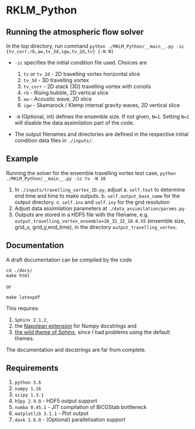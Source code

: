 # RKLM_Python

## Running the atmospheric flow solver

In the top directory, run command
`python ./RKLM_Python/__main__.py -ic {tv_corr,rb,aw,tv_3d,igw,tv_2d,tv} [-N N]`

* `-ic` specifies the initial condition file used. Choices are
    1. `tv` or `tv_2d` - 2D travelling vortex horizontal slice
    2. `tv_3d` - 3D travelling vortex
    3. `tv_corr` - 2D stack (3D) travelling vortex with coriolis
    4. `rb` - Rising bubble, 2D vertical slice
    5. `aw` - Acoustic wave, 2D slice
    6. `igw` - Skamarock / Klemp internal gravity waves, 2D vertical slice

* `-N` (Optional, int) defines the ensemble size. If not given, `N=1`. Setting `N=1` will disable the data assimilation part of the code.

* The output filenames and directories are defined in the respective initial condition data files in `./inputs/`.

## Example

Running the solver for the ensemble travelling vortex test case, `python ./RKLM_Python/__main__.py -ic tv -N 10`

1. In `./inputs/travelling_vortex_2D.py`, adjust
    a. `self.tout` to determine end time and time to make outputs.
    b. `self.output_base_name` for the output directory.
    c. `self.inx` and `self.iny` for the grid resolution
2. Adjust data assimilation parameters at `./data_assimilation/params.py`
5. Outputs are stored in a HDF5 file with the filename, e.g. `output_travelling_vortex_ensemble=10_32_32_10.0.h5` (ensemble size, grid_x, grid_y,end_time), in the directory `output_travelling_vortex`.

## Documentation

A draft documentation can be compiled by the code
```code
cd ./docs/
make html
```
or
```code
make latexpdf
```

This requires:
1. `Sphinx 2.1.2`,
2. the [Napolean extension](https://www.sphinx-doc.org/en/master/usage/extensions/napoleon.html) for Numpy docstrings and
3. [the wild theme of Sphinx](https://pypi.org/project/wild_sphinx_theme/), since I had problems using the default themes.

The documentation and docstrings are far from complete.

## Requirements

1. `python 3.6`
2. `numpy 1.16`
3. `scipy 1.3.1`
4. `h5py 2.9.0` - HDF5 output support
5. `numba 0.45.1` - JIT compilation of BiCGStab bottleneck
6. `matplotlib 3.1.1` - Plot output
7. `dask 2.6.0` - (Optional) parallelisation support



